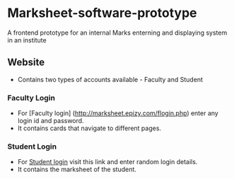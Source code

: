 # Marksheet-software-prototype
A frontend prototype for an internal Marks enterning and displaying system in an institute


## Website
* Contains two types of accounts available - Faculty and Student

### Faculty Login
* For [Faculty login] (http://marksheet.epizy.com/flogin.php) enter any login id and password.
* It contains cards that navigate to different pages.

### Student Login
* For [Student login](http://marksheet.epizy.com/slogin.php) visit this link and enter random login details.
* It contains the marksheet of the student.

